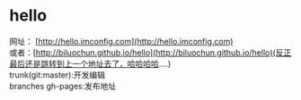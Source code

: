 # hello
网址： [http://hello.imconfig.com](http://hello.imconfig.com)  
或者：[http://biluochun.github.io/hello](http://biluochun.github.io/hello)(反正最后还是跳转到上一个地址去了，哈哈哈哈....)  
trunk(git:master):开发编辑  
branches gh-pages:发布地址  
